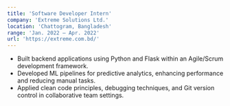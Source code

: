 ```yaml
---
title: 'Software Developer Intern'
company: 'Extreme Solutions Ltd.'
location: 'Chattogram, Bangladesh'
range: 'Jan. 2022 – Apr. 2022'
url: 'https://extreme.com.bd/'
---
```


- Built backend applications using Python and Flask within an Agile/Scrum development framework.
- Developed ML pipelines for predictive analytics, enhancing performance and reducing manual tasks.
- Applied clean code principles, debugging techniques, and Git version control in collaborative team settings.

